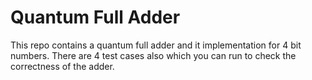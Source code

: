# Quantum Full Adder

This repo contains a quantum full adder and it implementation for 4 bit numbers. There are 4 test cases also which you can run to check the correctness of the adder. 
